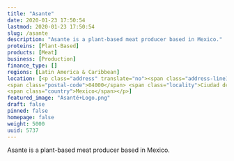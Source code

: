 ```yaml
---
title: "Asante"
date: 2020-01-23 17:50:54
lastmod: 2020-01-23 17:50:54
slug: /asante
description: "Asante is a plant-based meat producer based in Mexico."
proteins: [Plant-Based]
products: [Meat]
business: [Production]
finance_type: []
regions: [Latin America & Caribbean]
location: [<p class="address" translate="no"><span class="address-line1">Parque Centenario</span><br>
<span class="postal-code">04000</span> <span class="locality">Ciudad de México</span>,<br>
<span class="country">Mexico</span></p>]
featured_image: "Asanté+Logo.png"
draft: false
pinned: false
homepage: false
weight: 5000
uuid: 5737
---
```

<p>Asante is a plant-based meat producer based in Mexico.</p>
